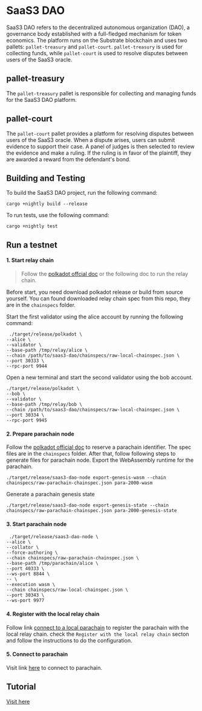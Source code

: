 # SaaS3 DAO

SaaS3 DAO refers to the decentralized autonomous organization (DAO), a governance body established with a full-fledged mechanism for token economics. The platform runs on the Substrate blockchain and uses two pallets: `pallet-treasury` and `pallet-court`. `pallet-treasury` is used for collecting funds, while `pallet-court` is used to resolve disputes between users of the SaaS3 oracle.

## pallet-treasury

The `pallet-treasury` pallet is responsible for collecting and managing funds for the SaaS3 DAO platform.

## pallet-court

The `pallet-court` pallet provides a platform for resolving disputes between users of the SaaS3 oracle. When a dispute arises, users can submit evidence to support their case. A panel of judges is then selected to review the evidence and make a ruling. If the ruling is in favor of the plaintiff, they are awarded a reward from the defendant's bond.

## Building and Testing

To build the SaaS3 DAO project, run the following command:

```
cargo +nightly build --release
```

To run tests, use the following command:

```
cargo +nightly test
```

## Run a testnet
#### 1. Start relay chain
>Follow the [polkadot offcial doc](https://docs.substrate.io/tutorials/build-a-parachain/prepare-a-local-relay-chain/) or the following doc to run the relay chain.

Before start, you need download polkadot release or build from source yourself. You can found downloaded relay chain spec from this repo, they are in the `chainspecs` folder.

Start the first validator using the alice account by running the following command:
```
 ./target/release/polkadot \
--alice \
--validator \
--base-path /tmp/relay/alice \
--chain /path/to/saas3-dao/chainspecs/raw-local-chainspec.json \
--port 30333 \
--rpc-port 9944
```
Open a new terminal and start the second validator using the bob account.
```
./target/release/polkadot \
--bob \
--validator \
--base-path /tmp/relay/bob \
--chain /path/to/saas3-dao/chainspecs/raw-local-chainspec.json \
--port 30334 \
--rpc-port 9945
```

#### 2. Prepare parachain node
Follow the [polkadot official doc](https://docs.substrate.io/tutorials/build-a-parachain/connect-a-local-parachain/) to reserve a parachain identifier. The spec files are in the `chainspecs` folder. After that, follow following steps to generate files for parachain node.
Export the WebAssembly runtime for the parachain.
```
./target/release/saas3-dao-node export-genesis-wasm --chain chainspecs/raw-parachain-chainspec.json para-2000-wasm
```
Generate a parachain genesis state
```
./target/release/saas3-dao-node export-genesis-state --chain chainspecs/raw-parachain-chainspec.json para-2000-genesis-state
```
#### 3. Start parachain node
```
 ./target/release/saas3-dao-node \
--alice \
--collator \
--force-authoring \
--chain chainspecs/raw-parachain-chainspec.json \
--base-path /tmp/parachain/alice \
--port 40333 \
--ws-port 8844 \
-- \
--execution wasm \
--chain chainspecs/raw-local-chainspec.json \
--port 30343 \
--ws-port 9977
```

#### 4. Register with the local relay chain
Follow link [connect to a local parachain](https://docs.substrate.io/tutorials/build-a-parachain/connect-a-local-parachain/#register-with-the-local-relay-chain) to register the parachain with the local relay chain. check the `Register with the local relay chain` secton and follow the instructions to do the configuration.

#### 5. Connect to parachain
Visit link [here](https://polkadot.js.org/apps/?rpc=ws%3A%2F%2F127.0.0.1%3A8844#/explorer) to connect to parachain.

## Tutorial
[Visit here](Tutorial.md)